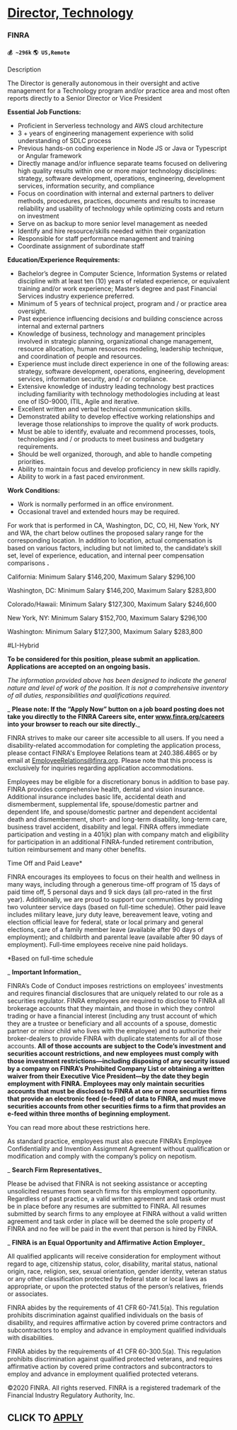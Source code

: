 # [Director, Technology](https://www.remotewlb.com/apply/director-technology-77875)  
### FINRA  
#### `💰 ~296k` `🌎 US,Remote`  

Description

The Director is generally autonomous in their oversight and active management for a Technology program and/or practice area and most often reports directly to a Senior Director or Vice President

 **Essential Job Functions:**

  * Proficient in Serverless technology and AWS cloud architecture
  * 3 + years of engineering management experience with solid understanding of SDLC process
  * Previous hands-on coding experience in Node JS or Java or Typescript or Angular framework
  * Directly manage and/or influence separate teams focused on delivering high quality results within one or more major technology disciplines: strategy, software development, operations, engineering, development services, information security, and compliance
  * Focus on coordination with internal and external partners to deliver methods, procedures, practices, documents and results to increase reliability and usability of technology while optimizing costs and return on investment
  * Serve on as backup to more senior level management as needed
  * Identify and hire resource/skills needed within their organization
  * Responsible for staff performance management and training
  * Coordinate assignment of subordinate staff

 **Education/Experience Requirements:**

  * Bachelor’s degree in Computer Science, Information Systems or related discipline with at least ten (10) years of related experience, or equivalent training and/or work experience; Master’s degree and past Financial Services industry experience preferred.
  * Minimum of 5 years of technical project, program and / or practice area oversight.
  * Past experience influencing decisions and building conscience across internal and external partners
  * Knowledge of business, technology and management principles involved in strategic planning, organizational change management, resource allocation, human resources modeling, leadership technique, and coordination of people and resources.
  * Experience must include direct experience in one of the following areas: strategy, software development, operations, engineering, development services, information security, and / or compliance.
  * Extensive knowledge of industry leading technology best practices including familiarity with technology methodologies including at least one of ISO-9000, ITIL, Agile and iterative.
  * Excellent written and verbal technical communication skills.
  * Demonstrated ability to develop effective working relationships and leverage those relationships to improve the quality of work products.
  * Must be able to identify, evaluate and recommend processes, tools, technologies and / or products to meet business and budgetary requirements.
  * Should be well organized, thorough, and able to handle competing priorities.
  * Ability to maintain focus and develop proficiency in new skills rapidly.
  * Ability to work in a fast paced environment.

 **Work Conditions:**

  * Work is normally performed in an office environment.
  * Occasional travel and extended hours may be required.

For work that is performed in CA, Washington, DC, CO, HI, New York, NY and WA, the chart below outlines the proposed salary range for the corresponding location. In addition to location, actual compensation is based on various factors, including but not limited to, the candidate’s skill set, level of experience, education, and internal peer compensation comparisons **.**

California: Minimum Salary $146,200, Maximum Salary $296,100

Washington, DC: Minimum Salary $146,200, Maximum Salary $283,800

Colorado/Hawaii: Minimum Salary $127,300, Maximum Salary $246,600

New York, NY: Minimum Salary $152,700, Maximum Salary $296,100

Washington: Minimum Salary $127,300, Maximum Salary $283,800

#LI-Hybrid

 **To be considered for this position, please submit an application.** **Applications are accepted on an ongoing basis.**

 _The information provided above has been designed to indicate the general nature and level of work of the position. It is not a comprehensive inventory of all duties, responsibilities and qualifications required._

 _ **Please note: If the “Apply Now” button on a job board posting does not take you directly to the FINRA Careers site, enter www.finra.org/careers into your browser to reach our site directly.**_

FINRA strives to make our career site accessible to all users. If you need a disability-related accommodation for completing the application process, please contact FINRA's Employee Relations team at 240.386.4865 or by email at EmployeeRelations@finra.org. Please note that this process is exclusively for inquiries regarding application accommodations.

Employees may be eligible for a discretionary bonus in addition to base pay. FINRA provides comprehensive health, dental and vision insurance. Additional insurance includes basic life, accidental death and dismemberment, supplemental life, spouse/domestic partner and dependent life, and spouse/domestic partner and dependent accidental death and dismemberment, short- and long-term disability, long-term care, business travel accident, disability and legal. FINRA offers immediate participation and vesting in a 401(k) plan with company match and eligibility for participation in an additional FINRA-funded retirement contribution, tuition reimbursement and many other benefits.

Time Off and Paid Leave*

FINRA encourages its employees to focus on their health and wellness in many ways, including through a generous time-off program of 15 days of paid time off, 5 personal days and 9 sick days (all pro-rated in the first year). Additionally, we are proud to support our communities by providing two volunteer service days (based on full-time schedule). Other paid leave includes military leave, jury duty leave, bereavement leave, voting and election official leave for federal, state or local primary and general elections, care of a family member leave (available after 90 days of employment); and childbirth and parental leave (available after 90 days of employment). Full-time employees receive nine paid holidays.

*Based on full-time schedule

 _ **Important Information**_

FINRA’s Code of Conduct imposes restrictions on employees’ investments and requires financial disclosures that are uniquely related to our role as a securities regulator. FINRA employees are required to disclose to FINRA all brokerage accounts that they maintain, and those in which they control trading or have a financial interest (including any trust account of which they are a trustee or beneficiary and all accounts of a spouse, domestic partner or minor child who lives with the employee) and to authorize their broker-dealers to provide FINRA with duplicate statements for all of those accounts. **All of those accounts are subject to the Code’s investment and securities account restrictions, and new employees must comply with those investment restrictions—including disposing of any security issued by a company on FINRA’s Prohibited Company List or obtaining a written waiver from their Executive Vice President—by the date they begin employment with FINRA. Employees may only maintain
securities accounts that must be disclosed to FINRA at one or more securities firms that provide an electronic feed (e-feed) of data to FINRA, and must move securities accounts from other securities firms to a firm that provides an e-feed within three months of beginning employment.**

You can read more about these restrictions here.

As standard practice, employees must also execute FINRA’s Employee Confidentiality and Invention Assignment Agreement without qualification or modification and comply with the company’s policy on nepotism.

 _ **Search Firm Representatives**_

Please be advised that FINRA is not seeking assistance or accepting unsolicited resumes from search firms for this employment opportunity. Regardless of past practice, a valid written agreement and task order must be in place before any resumes are submitted to FINRA. All resumes submitted by search firms to any employee at FINRA without a valid written agreement and task order in place will be deemed the sole property of FINRA and no fee will be paid in the event that person is hired by FINRA.

 _ **FINRA is an Equal Opportunity and Affirmative Action Employer**_

All qualified applicants will receive consideration for employment without regard to age, citizenship status, color, disability, marital status, national origin, race, religion, sex, sexual orientation, gender identity, veteran status or any other classification protected by federal state or local laws as appropriate, or upon the protected status of the person’s relatives, friends or associates.

FINRA abides by the requirements of 41 CFR 60-741.5(a). This regulation prohibits discrimination against qualified individuals on the basis of disability, and requires affirmative action by covered prime contractors and subcontractors to employ and advance in employment qualified individuals with disabilities.

FINRA abides by the requirements of 41 CFR 60-300.5(a). This regulation prohibits discrimination against qualified protected veterans, and requires affirmative action by covered prime contractors and subcontractors to employ and advance in employment qualified protected veterans.

©2020 FINRA. All rights reserved. FINRA is a registered trademark of the Financial Industry Regulatory Authority, Inc.

  
## CLICK TO [APPLY](https://www.remotewlb.com/apply/director-technology-77875)

